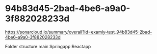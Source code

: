 # 94b83d45-2bad-4be6-a9a0-3f882028233d
https://sonarcloud.io/summary/overall?id=examly-test_94b83d45-2bad-4be6-a9a0-3f882028233d

Folder structure
    main
        Springapp
        Reactapp
